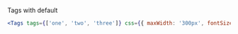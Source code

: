 Tags with default

```jsx
<Tags tags={['one', 'two', 'three']} css={{ maxWidth: '300px', fontSize: '0.75em' }} />
```
